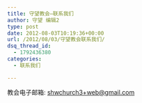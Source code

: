 ```yaml
---
title: 守望教会–联系我们
author: 守望 编辑2
type: post
date: 2012-08-03T10:19:36+00:00
url: /2012/08/03/守望教会联系我们/
dsq_thread_id:
  - 1792436380
categories:
  - 联系我们

---
```

教会电子邮箱: shwchurch3+web@gmail.com